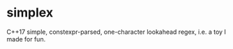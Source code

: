 # simplex
C++17 simple, constexpr-parsed, one-character lookahead regex, i.e. a toy I made for fun.
